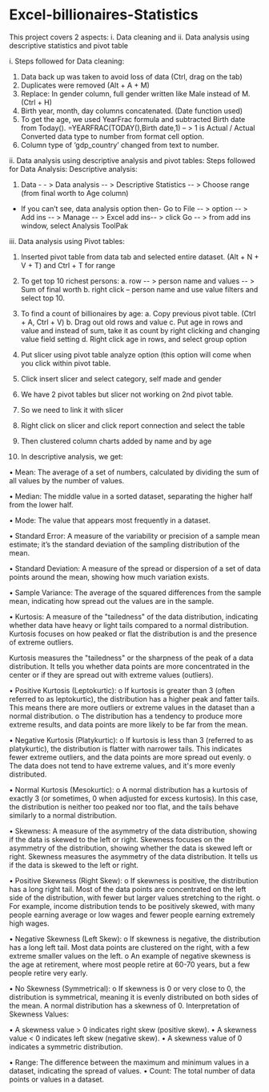# Excel-billionaires-Statistics
This project covers 2 aspects: i. Data cleaning and ii. Data analysis using descriptive statistics and pivot table

i.	Steps followed for Data cleaning:
1.	Data back up was taken to avoid loss of data (Ctrl, drag on the tab)
2.	Duplicates were removed (Alt + A + M)
3.	Replace: In gender column, full gender written like Male instead of M. (Ctrl + H)
4.	Birth year, month, day columns concatenated. (Date function used)
5.	To get the age, we used YearFrac formula and subtracted Birth date from Today(). 
=YEARFRAC(TODAY(),Birth date,1) – > 1 is Actual / Actual
Converted data type to number from format cell option.
6.	Column type of ‘gdp_country’ changed from text to number.


ii.	Data analysis using descriptive analysis and pivot tables:
Steps followed for Data Analysis: Descriptive analysis:
1.	Data - - > Data analysis -- > Descriptive Statistics -- > Choose range (from final worth to Age column)
-	If you can’t see, data analysis option then-
Go to File -- > option -- > Add ins -- > Manage -- > Excel add ins-- > click Go -- > from add ins window, select Analysis ToolPak

iii. Data analysis using Pivot tables:
1.	Inserted pivot table from data tab and selected entire dataset. 
(Alt + N + V + T) and Ctrl + T for range
2.	To get top 10 richest persons: 
a.	row -- > person name and values -- > Sum of final worth
b.	right click – person name and use value filters and select top 10.
3.	To find a count of billionaires by age:
a.	Copy previous pivot table. (Ctrl + A, Ctrl + V)
b.	Drag out old rows and value
c.	Put age in rows and value and instead of sum, take it as count by right clicking and changing value field setting
d.	Right click age in rows, and select group option

4.	Put slicer using pivot table analyze option (this option will come when you click within pivot table.
5.	Click insert slicer and select category, self made and gender
6.	We have 2 pivot tables but slicer not working on 2nd pivot table.
7.	So we need to link it with slicer
8.	Right click on slicer and click report connection and select the table
9.	Then clustered column charts added by name and by age



2.	In descriptive analysis, we get:
   
• Mean: The average of a set of numbers, calculated by dividing the sum of all values by the number of values.


• Median: The middle value in a sorted dataset, separating the higher half from the lower half.


• Mode: The value that appears most frequently in a dataset.


• Standard Error: A measure of the variability or precision of a sample mean estimate; it’s the standard deviation of the sampling distribution of the mean.


• Standard Deviation: A measure of the spread or dispersion of a set of data points around the mean, showing how much variation exists.


• Sample Variance: The average of the squared differences from the sample mean, indicating how spread out the values are in the sample.


• Kurtosis: A measure of the "tailedness" of the data distribution, indicating whether data have heavy or light tails compared to a normal distribution. Kurtosis focuses on how peaked or flat the distribution is and the presence of extreme outliers.


Kurtosis measures the "tailedness" or the sharpness of the peak of a data distribution. It tells you whether data points are more concentrated in the center or if they are spread out with extreme values (outliers).

•	Positive Kurtosis (Leptokurtic):
o	If kurtosis is greater than 3 (often referred to as leptokurtic), the distribution has a higher peak and fatter tails. This means there are more outliers or extreme values in the dataset than a normal distribution.
o	The distribution has a tendency to produce more extreme results, and data points are more likely to be far from the mean.

•	Negative Kurtosis (Platykurtic):
o	If kurtosis is less than 3 (referred to as platykurtic), the distribution is flatter with narrower tails. This indicates fewer extreme outliers, and the data points are more spread out evenly.
o	The data does not tend to have extreme values, and it's more evenly distributed.

•	Normal Kurtosis (Mesokurtic):
o	A normal distribution has a kurtosis of exactly 3 (or sometimes, 0 when adjusted for excess kurtosis). In this case, the distribution is neither too peaked nor too flat, and the tails behave similarly to a normal distribution.


• Skewness: A measure of the asymmetry of the data distribution, showing if the data is skewed to the left or right. Skewness focuses on the asymmetry of the distribution, showing whether the data is skewed left or right.
Skewness measures the asymmetry of the data distribution. It tells us if the data is skewed to the left or right.

•	Positive Skewness (Right Skew):
o	If skewness is positive, the distribution has a long right tail. Most of the data points are concentrated on the left side of the distribution, with fewer but larger values stretching to the right.
o	For example, income distribution tends to be positively skewed, with many people earning average or low wages and fewer people earning extremely high wages.

•	Negative Skewness (Left Skew):
o	If skewness is negative, the distribution has a long left tail. Most data points are clustered on the right, with a few extreme smaller values on the left.
o	An example of negative skewness is the age at retirement, where most people retire at 60-70 years, but a few people retire very early.

•	No Skewness (Symmetrical):
o	If skewness is 0 or very close to 0, the distribution is symmetrical, meaning it is evenly distributed on both sides of the mean. A normal distribution has a skewness of 0.
Interpretation of Skewness Values:

•	A skewness value > 0 indicates right skew (positive skew).
•	A skewness value < 0 indicates left skew (negative skew).
•	A skewness value of 0 indicates a symmetric distribution.

• Range: The difference between the maximum and minimum values in a dataset, indicating the spread of values.
• Count: The total number of data points or values in a dataset.


